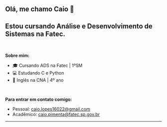 ## Olá, me chamo Caio 👋

Estou cursando **Análise e Desenvolvimento de Sistemas** na Fatec.
---
 <br>

**Sobre mim:**

- 🎓 Cursando ADS na Fatec | 1ºSM
- 💻 Estudando C e Python
- 📕 Inglês na CNA | 4º ano
<br>

**Para entrar em contato comigo:**
- Pessoal: caio.lopes16022@gmail.com 
- Acadêmico: caio.pimenta@fatec.sp.gov.br
---
<br>



<!--
**Caio-Lopes16/Caio-Lopes16** is a ✨ _special_ ✨ repository because its `README.md` (this file) appears on your GitHub profile.

Here are some ideas to get you started:

- 🔭 I’m currently working on ...
- 🌱 I’m currently learning ...
- 👯 I’m looking to collaborate on ...
- 🤔 I’m looking for help with ...
- 💬 Ask me about ...
- 📫 How to reach me: ...
- 😄 Pronouns: ...
- ⚡ Fun fact: ...
-->
